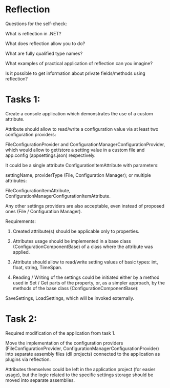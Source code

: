 # Reflection

Questions for the self-check:

What is reflection in .NET? 

What does reflection allow you to do? 

What are fully qualified type names? 

What examples of practical application of reflection can you imagine? 

Is it possible to get information about private fields/methods using reflection?


# Tasks 1: 

Create a console application which demonstrates the use of a custom attribute. 

Attribute should allow to read/write a configuration value via at least two configuration providers: 

FileConfigurationProvider and ConfigurationManagerConfigurationProvider, which would allow to get/store a setting value in a custom file and app.config (appsettings.json) respectively. 

It could be a single attribute ConfigurationItemAttribute with parameters:

settingName, providerType (File, Configuration Manager); or multiple attributes: 

FileConfigurationItemAttribute, ConfigurationManagerConfigurationItemAttribute. 

Any other settings providers are also acceptable, even instead of proposed ones (File / Configuration Manager). 


Requirements: 

1. Created attribute(s) should be applicable only to properties.

2. Attributes usage should be implemented in a base class (ConfigurationComponentBase) of a class where the attribute was applied. 

3. Attribute should allow to read/write setting values of basic types: int, float, string, TimeSpan.

4. Reading / Writing of the settings could be initiated either by a method used in Set / Get parts of the property, or, as a simpler approach, by the methods of the base class (ConfigurationComponentBase): 

SaveSettings, LoadSettings, which will be invoked externally.


# Task 2: 

Required modification of the application from task 1. 

Move the implementation of the configuration providers (FileConfigurationProvider, ConfigurationManagerConfigurationProvider) into separate assembly files (dll projects) connected to the application as plugins via reflection. 

Attributes themselves could be left in the application project (for easier usage), but the logic related to the specific settings storage should be moved into separate assemblies. 
